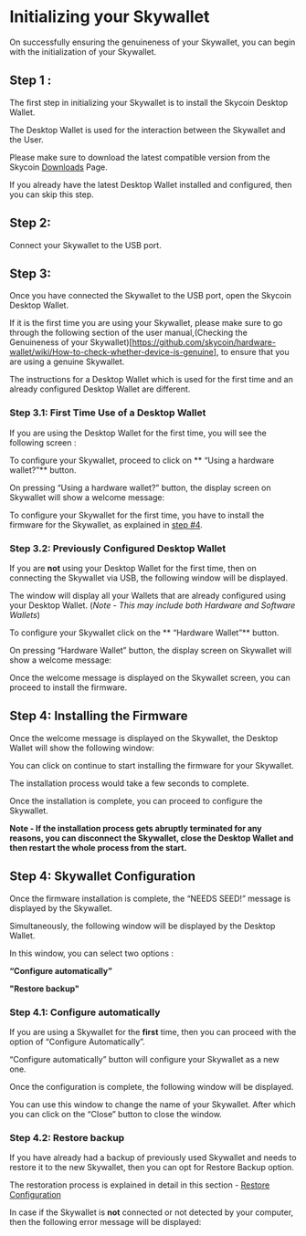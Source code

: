 # Initializing your Skywallet

On successfully ensuring the genuineness of your Skywallet, you can begin with the initialization of your Skywallet.

## Step 1 :

The first step in initializing your Skywallet is to install the Skycoin Desktop Wallet.

The Desktop Wallet is used for the interaction between the Skywallet and the User.

Please make sure to download the latest compatible version from the Skycoin [Downloads](https://www.skycoin.net/downloads/) Page.

<If you are a Linux user then please make sure to run this script>

If you already have the latest Desktop Wallet installed and configured, then you can skip this step.

## Step 2:

Connect your Skywallet to the USB port.

## Step 3:

Once you have connected the Skywallet to the USB port, open the Skycoin Desktop Wallet.

If it is the first time you are using your Skywallet, please make sure to go through the following section of the user manual,(Checking the Genuineness of your Skywallet)[https://github.com/skycoin/hardware-wallet/wiki/How-to-check-whether-device-is-genuine], to ensure that you are using a genuine Skywallet.

The instructions for a Desktop Wallet which is used for the first time and an already configured Desktop Wallet are different.

### Step 3.1: First Time Use of a Desktop Wallet

If you are using the Desktop Wallet for the first time, you will see the following screen :

<Screenshot of a Desktop Wallet which is used for the first time>

To configure your Skywallet, proceed to click on ** “Using a hardware wallet?”** button.

<Screenshot of a Desktop Wallet highlighting Using a hardware wallet button>

On pressing “Using a hardware wallet?” button, the display screen on Skywallet will show a welcome message:

<Reusing the Picture showing the Skywallet display with the welcome message>

To configure your Skywallet for the first time, you have to install the firmware for the Skywallet, as explained in [step #4](#Step_4).

### Step 3.2: Previously Configured Desktop Wallet

If you are **not** using your Desktop Wallet for the first time, then on connecting the Skywallet via USB, the following window will be displayed.

<Screenshot of a previously configured Desktop Wallet with other Wallets as well>

The window will display all your Wallets that are already configured using your Desktop Wallet. (*Note - This may include both Hardware and Software Wallets*)

To configure your Skywallet click on the ** “Hardware Wallet”** button.

<Screenshot highlighting the Hardware Wallet button along with the context>

On pressing “Hardware Wallet” button, the display screen on Skywallet will show a welcome message:

<Reusing the Picture showing the Skywallet display with the welcome message>

Once the welcome message is displayed on the Skywallet screen, you can proceed to install the firmware.

## <a name="Step_4"> </a> Step 4: Installing the Firmware

Once the welcome message is displayed on the Skywallet, the Desktop Wallet will show the following window:

<Screenshot of the Desktop Wallet showing the message about the installation of the firmware>

You can click on continue to start installing the firmware for your Skywallet.

The installation process would take a few seconds to complete. 

Once the installation is complete, you can proceed to configure the Skywallet.

**Note - If the installation process gets abruptly terminated for any reasons, you can disconnect the Skywallet, close the Desktop Wallet and then restart the whole process from the start.**

## Step 4: Skywallet Configuration

Once the firmware installation is complete, the “NEEDS SEED!” message is displayed by the Skywallet.

<Reusing the picture of the Skywallet display showing the message Needs seed>

Simultaneously, the following window will be displayed by the Desktop Wallet.

<Screenshot of Desktop Wallet displaying the message of detecting an unconfigured Hardware Wallet>

In this window, you can select two options :

**“Configure automatically”**

**"Restore backup"**

### Step 4.1: Configure automatically

If you are using a Skywallet for the **first** time, then you can proceed with the option of “Configure Automatically”.

“Configure automatically” button will configure your Skywallet as a new one.

Once the configuration is complete, the following window will be displayed.

<Screenshot of the configuration process completion>

You can use this window to change the name of your Skywallet. After which you can click on the “Close” button to close the window.

<Screenshot of a changed Skywallet name>

### Step 4.2: Restore backup

If you have already had a backup of previously used Skywallet and needs to restore it to the new Skywallet, then you can opt for Restore Backup option.

The restoration process is explained in detail in this section - [Restore Configuration](https://github.com/skycoin/hardware-wallet/wiki/Restore-configuration)

In case if the Skywallet is **not** connected or not detected by your computer, then the following error message will be displayed:

<Screenshot of the error message showing no Skywallet detected>
